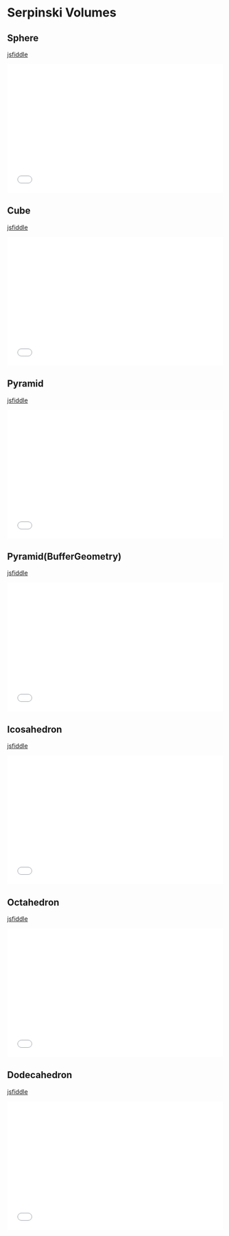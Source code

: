 # Serpinski Volumes  

## Sphere  
[jsfiddle](https://jsfiddle.net/amitlzkpa/hu964783/)  
<iframe width="100%" height="300" src="//jsfiddle.net/amitlzkpa/hu964783/embedded/result,js/" allowfullscreen="allowfullscreen" allowpaymentrequest frameborder="0"></iframe>  

## Cube  
[jsfiddle](https://jsfiddle.net/amitlzkpa/aL5wmech/)  
<iframe width="100%" height="300" src="//jsfiddle.net/amitlzkpa/aL5wmech/embedded/result,js/" allowfullscreen="allowfullscreen" allowpaymentrequest frameborder="0"></iframe>  

## Pyramid  
[jsfiddle](https://jsfiddle.net/amitlzkpa/2rwsey9j/)  
<iframe width="100%" height="300" src="//jsfiddle.net/amitlzkpa/2rwsey9j/embedded/result,js/" allowfullscreen="allowfullscreen" allowpaymentrequest frameborder="0"></iframe>  

## Pyramid(BufferGeometry)  
[jsfiddle](https://jsfiddle.net/amitlzkpa/zwkq0edb/)  
<iframe width="100%" height="300" src="//jsfiddle.net/amitlzkpa/zwkq0edb/embedded/result,js/" allowfullscreen="allowfullscreen" allowpaymentrequest frameborder="0"></iframe>  

## Icosahedron  
[jsfiddle](https://jsfiddle.net/amitlzkpa/qagL8d4z/)  
<iframe width="100%" height="300" src="//jsfiddle.net/amitlzkpa/qagL8d4z/embedded/result,js/" allowfullscreen="allowfullscreen" allowpaymentrequest frameborder="0"></iframe>  

## Octahedron  
[jsfiddle](https://jsfiddle.net/amitlzkpa/y3fb9d1t/)  
<iframe width="100%" height="300" src="//jsfiddle.net/amitlzkpa/y3fb9d1t/embedded/result,js/" allowfullscreen="allowfullscreen" allowpaymentrequest frameborder="0"></iframe>  

## Dodecahedron  
[jsfiddle](https://jsfiddle.net/amitlzkpa/kaj1w5yr/)  
<iframe width="100%" height="300" src="//jsfiddle.net/amitlzkpa/kaj1w5yr/embedded/result,js/" allowfullscreen="allowfullscreen" allowpaymentrequest frameborder="0"></iframe>  
